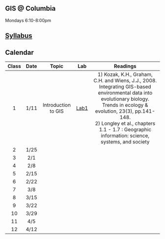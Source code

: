 ## GIS @ Columbia
Mondays 6:10-8:00pm

## [Syllabus]()



## Calendar
| Class | Date | Topic | Lab | Readings |
|:-:|:-:|:------:|:---:|:--------:|
| 1 | 1/11 | Introduction to GIS | [Lab1]() | 1) Kozak, K.H., Graham, C.H. and Wiens, J.J., 2008. Integrating GIS-based environmental data into evolutionary biology. Trends in ecology & evolution, 23(3), pp.141-148. <br> 2) Longley et al., chapters 1.1 - 1.7 : Geographic information: science, systems, and society |
| 2 | 1/25 | 
| 3 | 2/1 | 
| 4 | 2/8 | 
| 5 | 2/15 | 
| 6 | 2/22 |
| 7 | 3/8 | 
| 8 | 3/15 |
| 9 | 3/22 | 
| 10 | 3/29 | 
| 11 | 4/5 |
| 12 | 4/12 |